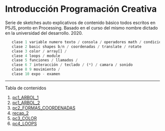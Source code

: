 # Introducción Programación Creativa
Serie de sketches auto explicativos de contenido básico todos escritos en P5JS, pronto en Processing. Basado en el curso del mismo nombre dictado en la universidad del desarrollo. 2020.

```javascript
   clase 1 variable numero texto / consola / operadores math / condicionales
   clase 2 basic shapes b/n / coordenadas / translate / rotate
   clase 3 color / array[] /
   clase 4 loops / module
   clase 5 funciones / llamados /
   clase 6 7 interacción / teclado / (*) / camara / sonido
   clase 8 9 movimiento /
   clase 10 expo - examen
```

---

Tabla de contenidos

1. [pc1_ARBOL_1](https://github.com/nicotron/IntroProgramacionCreativa/tree/master/pc1_ARBOL_1)
2. [pc1_ARBOL_2](https://github.com/nicotron/IntroProgramacionCreativa/tree/master/pc1_ARBOL_2)
3. [pc2_FORMAS_COORDENADAS](https://github.com/nicotron/IntroProgramacionCreativa/tree/master/pc2_FORMAS_COORDENADAS)
4. [recap_2](https://github.com/nicotron/IntroProgramacionCreativa/tree/master/recap_2)
5. [pc3_COLOR](https://github.com/nicotron/IntroProgramacionCreativa/tree/master/pc3_COLOR)
6. [pc4_LOOPS](https://github.com/nicotron/IntroProgramacionCreativa/tree/master/pc4_LOOPS)

